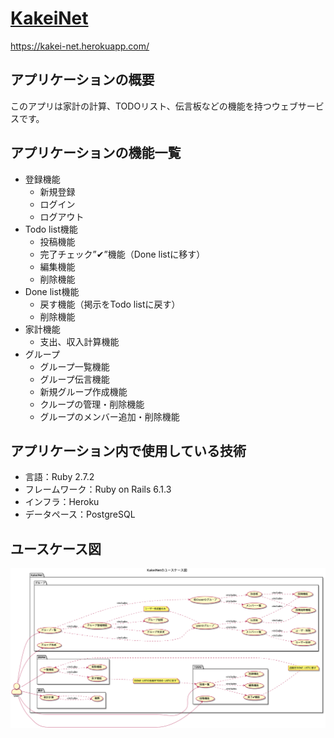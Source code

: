 # [KakeiNet](https://kakei-net.herokuapp.com/)

https://kakei-net.herokuapp.com/

## アプリケーションの概要

このアプリは家計の計算、TODOリスト、伝言板などの機能を持つウェブサービスです。

## アプリケーションの機能一覧
- 登録機能
  - 新規登録
  - ログイン
  - ログアウト
- Todo list機能
  - 投稿機能
  - 完了チェック”✔︎”機能（Done listに移す）
  - 編集機能
  - 削除機能
- Done list機能
  - 戻す機能（掲示をTodo listに戻す）
  - 削除機能
- 家計機能
  - 支出、収入計算機能
- グループ
  - グループ一覧機能
  - グループ伝言機能
  - 新規グループ作成機能
  - クループの管理・削除機能
  - グループのメンバー追加・削除機能

## アプリケーション内で使用している技術
- 言語：Ruby 2.7.2
- フレームワーク：Ruby on Rails 6.1.3
- インフラ：Heroku
- データペース：PostgreSQL

## ユースケース図
![image](https://github.com/chen-196-hub/kakei_app/blob/af6b7bd30c609682385b06e9c99d43088021235b/uml/kakei_net/KakeiNet%E3%81%AE%E3%83%A6%E3%83%BC%E3%82%B9%E3%82%B1%E3%83%BC%E3%82%B9%E5%9B%B3.png)
